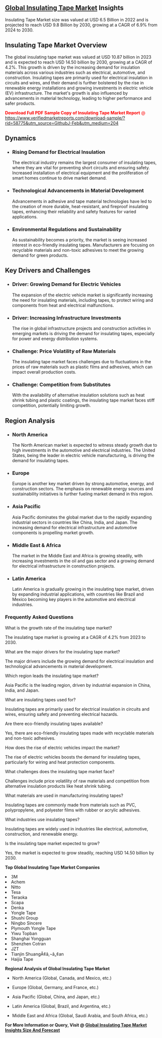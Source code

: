 <h2><a href="https://www.verifiedmarketreports.com/download-sample/?rid=58775&amp;utm_source=GithubJ&amp;utm_medium=204" target="_blank">Global Insulating Tape Market</a> Insights</h2><p>Insulating Tape Market size was valued at USD 6.5 Billion in 2022 and is projected to reach USD 9.8 Billion by 2030, growing at a CAGR of 6.9% from 2024 to 2030.</p><p> <h2>Insulating Tape Market Overview</h2> <p>The global insulating tape market was valued at USD 10.87 billion in 2023 and is expected to reach USD 14.50 billion by 2030, growing at a CAGR of 4.2%. This growth is driven by the increasing demand for insulation materials across various industries such as electrical, automotive, and construction. Insulating tapes are primarily used for electrical insulation in circuits and wires, and their demand is further bolstered by the rise in renewable energy installations and growing investments in electric vehicle (EV) infrastructure. The market's growth is also influenced by advancements in material technology, leading to higher performance and safer products.</p> <p><p><span class=""><span style="color: #ff0000;"><strong>Download Full PDF Sample Copy of Insulating Tape Market Report</strong> @ </span><a href="https://www.verifiedmarketreports.com/download-sample/?rid=58775&amp;utm_source=GithubJ-Feb&amp;utm_medium=204" target="_blank">https://www.verifiedmarketreports.com/download-sample/?rid=58775&amp;utm_source=GithubJ-Feb&amp;utm_medium=204</a></span></p></p> <h2>Dynamics</h2> <ul> <li><h3>Rising Demand for Electrical Insulation</h3> The electrical industry remains the largest consumer of insulating tapes, where they are vital for preventing short circuits and ensuring safety. Increased installation of electrical equipment and the proliferation of smart homes continue to drive market demand.</li> <li><h3>Technological Advancements in Material Development</h3> Advancements in adhesive and tape material technologies have led to the creation of more durable, heat-resistant, and fireproof insulating tapes, enhancing their reliability and safety features for varied applications.</li> <li><h3>Environmental Regulations and Sustainability</h3> As sustainability becomes a priority, the market is seeing increased interest in eco-friendly insulating tapes. Manufacturers are focusing on recyclable materials and non-toxic adhesives to meet the growing demand for green products.</li> </ul> <h2>Key Drivers and Challenges</h2> <ul> <li><h3>Driver: Growing Demand for Electric Vehicles</h3> The expansion of the electric vehicle market is significantly increasing the need for insulating materials, including tapes, to protect wiring and components from heat and electrical malfunctions.</li> <li><h3>Driver: Increasing Infrastructure Investments</h3> The rise in global infrastructure projects and construction activities in emerging markets is driving the demand for insulating tapes, especially for power and energy distribution systems.</li> <li><h3>Challenge: Price Volatility of Raw Materials</h3> The insulating tape market faces challenges due to fluctuations in the prices of raw materials such as plastic films and adhesives, which can impact overall production costs.</li> <li><h3>Challenge: Competition from Substitutes</h3> With the availability of alternative insulation solutions such as heat shrink tubing and plastic coatings, the insulating tape market faces stiff competition, potentially limiting growth.</li> </ul> <h2>Region Analysis</h2> <ul> <li><h3>North America</h3> The North American market is expected to witness steady growth due to high investments in the automotive and electrical industries. The United States, being the leader in electric vehicle manufacturing, is driving the demand for insulating tapes.</li> <li><h3>Europe</h3> Europe is another key market driven by strong automotive, energy, and construction sectors. The emphasis on renewable energy sources and sustainability initiatives is further fueling market demand in this region.</li> <li><h3>Asia Pacific</h3> Asia Pacific dominates the global market due to the rapidly expanding industrial sectors in countries like China, India, and Japan. The increasing demand for electrical infrastructure and automotive components is propelling market growth.</li> <li><h3>Middle East & Africa</h3> The market in the Middle East and Africa is growing steadily, with increasing investments in the oil and gas sector and a growing demand for electrical infrastructure in construction projects.</li> <li><h3>Latin America</h3> Latin America is gradually growing in the insulating tape market, driven by expanding industrial applications, with countries like Brazil and Mexico becoming key players in the automotive and electrical industries.</li> </ul> <h3>Frequently Asked Questions</h3> <p>What is the growth rate of the insulating tape market?</p> <p>The insulating tape market is growing at a CAGR of 4.2% from 2023 to 2030.</p> <p>What are the major drivers for the insulating tape market?</p> <p>The major drivers include the growing demand for electrical insulation and technological advancements in material development.</p> <p>Which region leads the insulating tape market?</p> <p>Asia Pacific is the leading region, driven by industrial expansion in China, India, and Japan.</p> <p>What are insulating tapes used for?</p> <p>Insulating tapes are primarily used for electrical insulation in circuits and wires, ensuring safety and preventing electrical hazards.</p> <p>Are there eco-friendly insulating tapes available?</p> <p>Yes, there are eco-friendly insulating tapes made with recyclable materials and non-toxic adhesives.</p> <p>How does the rise of electric vehicles impact the market?</p> <p>The rise of electric vehicles boosts the demand for insulating tapes, particularly for wiring and heat protection components.</p> <p>What challenges does the insulating tape market face?</p> <p>Challenges include price volatility of raw materials and competition from alternative insulation products like heat shrink tubing.</p> <p>What materials are used in manufacturing insulating tapes?</p> <p>Insulating tapes are commonly made from materials such as PVC, polypropylene, and polyester films with rubber or acrylic adhesives.</p> <p>What industries use insulating tapes?</p> <p>Insulating tapes are widely used in industries like electrical, automotive, construction, and renewable energy.</p> <p>Is the insulating tape market expected to grow?</p> <p>Yes, the market is expected to grow steadily, reaching USD 14.50 billion by 2030.</p> </p><p><strong>Top Global Insulating Tape Market Companies</strong></p><div data-test-id=""><p><li>3M</li><li> Achem</li><li> Nitto</li><li> Tesa</li><li> Teraoka</li><li> Scapa</li><li> Denka</li><li> Yongle Tape</li><li> Shushi Group</li><li> Ningbo Sincere</li><li> Plymouth Yongle Tape</li><li> Yiwu Topban</li><li> Shanghai Yongguan</li><li> Shenzhen Cotran</li><li> JZT</li><li> Tianjin ShuangÃ¢â‚¬â„¢an</li><li> Haijia Tape</li></p><div><strong>Regional Analysis of&nbsp;Global Insulating Tape Market</strong></div><ul><li dir="ltr"><p dir="ltr">North America&nbsp;(Global, Canada, and Mexico, etc.)</p></li><li dir="ltr"><p dir="ltr">Europe (Global, Germany, and France, etc.)</p></li><li dir="ltr"><p dir="ltr">Asia Pacific&nbsp;(Global, China, and Japan, etc.)</p></li><li dir="ltr"><p dir="ltr">Latin America&nbsp;(Global, Brazil, and Argentina, etc.)</p></li><li dir="ltr">Middle East and Africa&nbsp;(Global, Saudi Arabia, and South Africa, etc.)</li></ul><p><strong>For More Information or Query, Visit @&nbsp;</strong><strong><a href="https://www.verifiedmarketreports.com/product/global-insulating-tape-market-2018-by-manufacturers-regions-type-and-application-forecast-to-2023/?utm_source=GithubJ&amp;utm_medium=204" target="_blank">Global Insulating Tape Market Insights Size And Forecast</a></strong></p></div>
